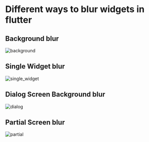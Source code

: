 # Different ways to blur widgets in flutter

## Background blur
![background](https://github.com/Boilplate/flutter-blur-examples/blob/master/assets/screen_images/background.png)

## Single Widget blur
![single_widget](https://github.com/Boilplate/flutter-blur-examples/blob/master/assets/screen_images/single.png)

## Dialog Screen Background blur
![dialog](https://github.com/Boilplate/flutter-blur-examples/blob/master/assets/screen_images/dialog.png)

## Partial Screen blur
![partial](https://github.com/Boilplate/flutter-blur-examples/blob/master/assets/screen_images/partial.png)

